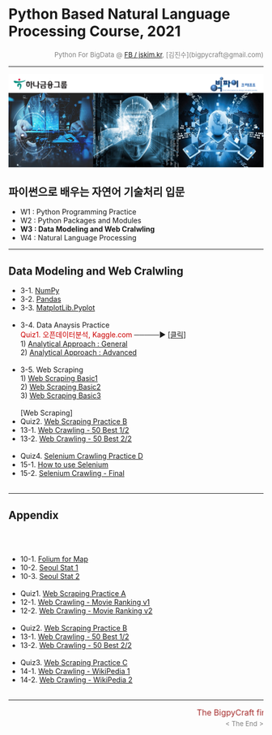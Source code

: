 
# Python Based Natural Language Processing Course, 2021

<div align='right'><font size=2 color='gray'>Python For BigData @ <font color='blue'><a href='https://www.facebook.com/jskim.kr'>FB / jskim.kr</a></font>, [김진수](bigpycraft@gmail.com)</font></div>
<hr>

<img src="../images/img_main_front.png">

## 파이썬으로 배우는 자연어 기술처리 입문
- W1 : Python Programming Practice
- W2 : Python Packages and Modules
- <b>W3 : Data Modeling and Web Cralwling</b>
- W4 : Natural Language Processing
<hr>

## Data Modeling and Web Cralwling

- 3-1. [NumPy                  ][B3100]
- 3-2. [Pandas                 ][B3200]
- 3-3. [MatplotLib.Pyplot      ][B3300]
<br/><br/>
- 3-4. Data Anaysis Practice
<br/> <font color='#CC0000'> Quiz1. 오픈데이터분석, Kaggle.com</font> ─────▶ [[클릭]][D4300]
<br/> 1) [Analytical Approach : General           ][D4310]
<br/> 2) [Analytical Approach : Advanced          ][D4324]
<br/><br/>
- 3-5. Web Scraping
<br/> 1) [Web Scraping Basic1           ][E5111]
<br/> 2) [Web Scraping Basic2           ][E5112]
<br/> 3) [Web Scraping Basic3           ][E5113]
<br/><br/>[Web Scraping]<br/>
- Quiz2. [Web Scraping Practice B      ][E5300]
- 13-1. [Web Crawling - 50 Best 1/2    ][E5310]
- 13-2. [Web Crawling - 50 Best 2/2    ][E5320]
<br/><br/>
- Quiz4. [Selenium Crawling Practice D ][E5800]
- 15-1. [How to use Selenium           ][E5700]
- 15-2. [Selenium Crawling - Final     ][E5810]
<br/><br/>
<hr>

## Appendix
<br/><br/>
- 10-1. [Folium for Map                         ][D4600]
- 10-2. [Seoul Stat 1                           ][D4610]
- 10-3. [Seoul Stat 2                           ][D4720]
<br/><br/>
- Quiz1. [Web Scraping Practice A      ][E5200]
- 12-1. [Web Crawling - Movie Ranking v1 ][E5220]
- 12-2. [Web Crawling - Movie Ranking v2 ][E5221]
<br/><br/>
- Quiz2. [Web Scraping Practice B      ][E5300]
- 13-1. [Web Crawling - 50 Best 1/2    ][E5310]
- 13-2. [Web Crawling - 50 Best 2/2    ][E5320]
<br/><br/>
- Quiz3. [Web Scraping Practice C      ][E5510]
- 14-1. [Web Crawling - WikiPedia 1    ][E5511]
- 14-2. [Web Crawling - WikiPedia 2    ][E5512]
<br/><br/>


[A2000]:  https://htmlpreview.github.io/?https://github.com/bigpycraft/ent21-hanafin-nlp/blob/master/notebook/html/BPC_A200_Pythonic_Code_v1.html         "Go A2000"
[A2010]:  https://htmlpreview.github.io/?https://github.com/bigpycraft/ent21-hanafin-nlp/blob/master/notebook/html/BPC_A201_FileIO_Basic.html             "Go A2010"
[A2020]:  https://htmlpreview.github.io/?https://github.com/bigpycraft/ent21-hanafin-nlp/blob/master/notebook/html/BPC_A202_FileIO_OS-CMD.html            "Go A2020"
[A2030]:  https://htmlpreview.github.io/?https://github.com/bigpycraft/ent21-hanafin-nlp/blob/master/notebook/html/BPC_A203_Module_ver1.html              "Go A2030"
[A2040]:  https://htmlpreview.github.io/?https://github.com/bigpycraft/ent21-hanafin-nlp/blob/master/notebook/html/BPC_A204_Module_ver2.html              "Go A2040"
[A2051]:  https://htmlpreview.github.io/?https://github.com/bigpycraft/ent21-hanafin-nlp/blob/master/notebook/html/BPC_A205_DateTIme_ver1.html            "Go A2051"
[A2052]:  https://htmlpreview.github.io/?https://github.com/bigpycraft/ent21-hanafin-nlp/blob/master/notebook/html/BPC_A205_DateTIme_ver2.html            "Go A2052"
[A2101]:  https://htmlpreview.github.io/?https://github.com/bigpycraft/ent21-hanafin-nlp/blob/master/notebook/html/BPC_A210_MFR.html                      "Go A2101"
[A2112]:  https://htmlpreview.github.io/?https://github.com/bigpycraft/ent21-hanafin-nlp/blob/master/notebook/html/BPC_A211_MFR_ver2.html                 "Go A2112"
[A2113]:  https://htmlpreview.github.io/?https://github.com/bigpycraft/ent21-hanafin-nlp/blob/master/notebook/html/BPC_A211_MFR_ver3.html                 "Go A2113"
[A2200]:  https://htmlpreview.github.io/?https://github.com/bigpycraft/ent21-hanafin-nlp/blob/master/notebook/html/BPC_A220_JSON.html                     "Go A2200"
[A2300]:  https://htmlpreview.github.io/?https://github.com/bigpycraft/ent21-hanafin-nlp/blob/master/notebook/html/BPC_A230_RegEx.html                    "Go A2300"

[B3100]:  https://htmlpreview.github.io/?https://github.com/bigpycraft/ent21-hanafin-nlp/blob/master/notebook/html/BPC_B310_NumPy.html                    "Go A3100"
[B3110]:  https://htmlpreview.github.io/?https://github.com/bigpycraft/ent21-hanafin-nlp/blob/master/notebook/html/BPC_B311_NumPy.html                    "Go A3110"
[B3120]:  https://htmlpreview.github.io/?https://github.com/bigpycraft/ent21-hanafin-nlp/blob/master/notebook/html/BPC_B312_NumPy.html                    "Go A3120"
[B3130]:  https://htmlpreview.github.io/?https://github.com/bigpycraft/ent21-hanafin-nlp/blob/master/notebook/html/BPC_B313_NumPy.html                    "Go A3130"
[B3200]:  https://htmlpreview.github.io/?https://github.com/bigpycraft/ent21-hanafin-nlp/blob/master/notebook/html/BPC_B320_Pandas.html                   "Go A3200"
[B3210]:  https://htmlpreview.github.io/?https://github.com/bigpycraft/ent21-hanafin-nlp/blob/master/notebook/html/BPC_B321_Pandas.html                   "Go A3210"
[B3220]:  https://htmlpreview.github.io/?https://github.com/bigpycraft/ent21-hanafin-nlp/blob/master/notebook/html/BPC_B322_Pandas.html                   "Go A3220"
[B3230]:  https://htmlpreview.github.io/?https://github.com/bigpycraft/ent21-hanafin-nlp/blob/master/notebook/html/BPC_B323_Pandas.html                   "Go A3230"
[B3240]:  https://htmlpreview.github.io/?https://github.com/bigpycraft/ent21-hanafin-nlp/blob/master/notebook/html/BPC_B324_Pandas.html                   "Go A3240"
[B3250]:  https://htmlpreview.github.io/?https://github.com/bigpycraft/ent21-hanafin-nlp/blob/master/notebook/html/BPC_B325_Pandas.html                   "Go A3250"
[B3260]:  https://htmlpreview.github.io/?https://github.com/bigpycraft/ent21-hanafin-nlp/blob/master/notebook/html/BPC_B326_Pandas.html                   "Go A3260"
[B3300]:  https://htmlpreview.github.io/?https://github.com/bigpycraft/ent21-hanafin-nlp/blob/master/notebook/html/BPC_B330_Matplotlib.html               "Go A3300"
[B3310]:  https://htmlpreview.github.io/?https://github.com/bigpycraft/ent21-hanafin-nlp/blob/master/notebook/html/BPC_B331_Matplotlib_Basic_Chart.html   "Go A3310"
[B3320]:  https://htmlpreview.github.io/?https://github.com/bigpycraft/ent21-hanafin-nlp/blob/master/notebook/html/BPC_B332_Matplotlib_Color_Style.html   "Go A3320"
[B3330]:  https://htmlpreview.github.io/?https://github.com/bigpycraft/ent21-hanafin-nlp/blob/master/notebook/html/BPC_B333_Matplotlib_Annotattion.html   "Go A3330"
[B3340]:  https://htmlpreview.github.io/?https://github.com/bigpycraft/ent21-hanafin-nlp/blob/master/notebook/html/BPC_B334_Matplotlib_Seaborn.html       "Go A3340"
[B3301]:  https://htmlpreview.github.io/?https://github.com/bigpycraft/ent21-hanafin-nlp/blob/master/notebook/html/BPC_B335_Matplotlib_Quiz_mission.html  "Go B3301"
[B3302]:  https://htmlpreview.github.io/?https://github.com/bigpycraft/ent21-hanafin-nlp/blob/master/notebook/html/BPC_B335_Matplotlib_Quiz.html  "Go B3302"

[D4110]:  https://htmlpreview.github.io/?https://github.com/bigpycraft/ent21-hanafin-nlp/blob/master/notebook/html/BPC_D411_Excel_IO.html                                "Go D4110"
[D4120]:  https://htmlpreview.github.io/?https://github.com/bigpycraft/ent21-hanafin-nlp/blob/master/notebook/html/BPC_D412_Excel_Data_Handle.html                       "Go D4120"
[D4130]:  https://htmlpreview.github.io/?https://github.com/bigpycraft/ent21-hanafin-nlp/blob/master/notebook/html/BPC_D413_Excel_Data_Visualize.html                    "Go D4130"

[D4300]:  https://htmlpreview.github.io/?https://github.com/bigpycraft/ent21-hanafin-nlp/blob/master/notebook/html/BPC_D430_Kaggle_Titanic_Mission__Stat_Visualize.html  "Go D4300"
[D4310]:  https://htmlpreview.github.io/?https://github.com/bigpycraft/ent21-hanafin-nlp/blob/master/notebook/html/BPC_D431_Kaggle_Titanic_Stat_General.html             "Go D4310"
[D4323]:  https://htmlpreview.github.io/?https://github.com/bigpycraft/ent21-hanafin-nlp/blob/master/notebook/html/BPC_D432_Kaggle_Titanic_Stat_Advanced_ver3.html       "Go D4323"
[D4324]:  https://htmlpreview.github.io/?https://github.com/bigpycraft/ent21-hanafin-nlp/blob/master/notebook/html/BPC_D432_Kaggle_Titanic_Stat_Advanced_ver4.html       "Go D4324"

[D4600]:  https://htmlpreview.github.io/?https://github.com/bigpycraft/ent21-hanafin-nlp/blob/master/notebook/html/BPC_D460_Folium_for_Map_ver4.html                     "Go D4600"
[D4610]:  https://htmlpreview.github.io/?https://github.com/bigpycraft/ent21-hanafin-nlp/blob/master/notebook/html/BPC_D461_OpenGov_Seoul_Population_2019_2Q.html        "Go D4610"
[D4720]:  https://htmlpreview.github.io/?https://github.com/bigpycraft/ent21-hanafin-nlp/blob/master/notebook/html/BPC_D472_OpenGov_Seoul_CCTV_Population_ver4.html      "Go D4720"



[E5100]:  https://htmlpreview.github.io/?https://github.com/bigpycraft/ent21-hanafin-nlp/blob/master/notebook/html/BPC_E510_Web_Scraping_Basics_ver2.html          "Go E5100"
[E5111]:  https://htmlpreview.github.io/?https://github.com/bigpycraft/ent21-hanafin-nlp/blob/master/notebook/html/BPC_E511_Web_Scraping_Basic_1.html              "Go E5111"
[E5112]:  https://htmlpreview.github.io/?https://github.com/bigpycraft/ent21-hanafin-nlp/blob/master/notebook/html/BPC_E511_Web_Scraping_Basic_2.html              "Go E5112"
[E5113]:  https://htmlpreview.github.io/?https://github.com/bigpycraft/ent21-hanafin-nlp/blob/master/notebook/html/BPC_E511_Web_Scraping_Basic_3.html              "Go E5113"
[E5114]:  https://htmlpreview.github.io/?https://github.com/bigpycraft/ent21-hanafin-nlp/blob/master/notebook/html/BPC_E511_Web_Scraping_Basic_4.html              "Go E5114"
[E5115]:  https://htmlpreview.github.io/?https://github.com/bigpycraft/ent21-hanafin-nlp/blob/master/notebook/html/BPC_E511_Web_Scraping_Basic_5.html              "Go E5115"

[E5200]:  https://htmlpreview.github.io/?https://github.com/bigpycraft/ent21-hanafin-nlp/blob/master/notebook/html/BPC_E520_Web_Scraping_Quiz.html                 "Go E5200"
[E5210]:  https://htmlpreview.github.io/?https://github.com/bigpycraft/ent21-hanafin-nlp/blob/master/notebook/html/BPC_E521_Crawling_Music_Ranking1_ver4.html      "Go E5210"
[E5220]:  https://htmlpreview.github.io/?https://github.com/bigpycraft/ent21-hanafin-nlp/blob/master/notebook/html/BPC_E522_Crawling_Movie_Ranking2_ver5.html      "Go E5220"
[E5221]:  https://htmlpreview.github.io/?https://github.com/bigpycraft/ent21-hanafin-nlp/blob/master/notebook/html/BPC_E522_Crawling_Movie_Ranking.html            "Go E5221"

[E5300]:  https://htmlpreview.github.io/?https://github.com/bigpycraft/ent21-hanafin-nlp/blob/master/notebook/html/BPC_E530_Crawling_ChicagoMag_Quiz.html          "Go E5300"
[E5310]:  https://htmlpreview.github.io/?https://github.com/bigpycraft/ent21-hanafin-nlp/blob/master/notebook/html/BPC_E531_Crawling_ChicagoMag_Main.html          "Go E5310"
[E5320]:  https://htmlpreview.github.io/?https://github.com/bigpycraft/ent21-hanafin-nlp/blob/master/notebook/html/BPC_E532_Crawling_ChicagoMag_Detail.html        "Go E5320"

[E5400]:  https://htmlpreview.github.io/?https://github.com/bigpycraft/ent21-hanafin-nlp/blob/master/notebook/html/BPC_E540_Seoul_McDonalds_idx_Quiz.html          "Go E5400"
[E5410]:  https://htmlpreview.github.io/?https://github.com/bigpycraft/ent21-hanafin-nlp/blob/master/notebook/html/BPC_E541_Seoul_McDonalds_idx_ver4.html          "Go E5410"
[E5510]:  https://htmlpreview.github.io/?https://github.com/bigpycraft/ent21-hanafin-nlp/blob/master/notebook/html/BPC_E551_Wiki_Vivaldi_Quiz.html                 "Go E5510"
[E5511]:  https://htmlpreview.github.io/?https://github.com/bigpycraft/ent21-hanafin-nlp/blob/master/notebook/html/BPC_E551_Wiki_Vivaldi.html                      "Go E5511"
[E5512]:  https://htmlpreview.github.io/?https://github.com/bigpycraft/ent21-hanafin-nlp/blob/master/notebook/html/BPC_E552_Wiki_Keyword.html                      "Go E5512"

[E5600]:  https://htmlpreview.github.io/?https://github.com/bigpycraft/ent21-hanafin-nlp/blob/master/notebook/html/BPC_E560_WebCollecting.html                     "Go E5600"
[E5700]:  https://htmlpreview.github.io/?https://github.com/bigpycraft/ent21-hanafin-nlp/blob/master/notebook/html/BPC_E570_Selenium_WebDriver_ver20.html          "Go E5700"
[E5800]:  https://htmlpreview.github.io/?https://github.com/bigpycraft/ent21-hanafin-nlp/blob/master/notebook/html/BPC_E581_Selenium_StarbucksIdx_ver20_Quiz.html  "Go E5800"
[E5810]:  https://htmlpreview.github.io/?https://github.com/bigpycraft/ent21-hanafin-nlp/blob/master/notebook/html/BPC_E581_Selenium_StarbucksIdx_ver20.html       "Go E5810"



<hr>
<marquee><font size=3 color='brown'>The BigpyCraft find the information to design valuable society with Technology & Craft.</font></marquee>
<div align='right'><font size=2 color='gray'> &lt; The End &gt; </font></div>

